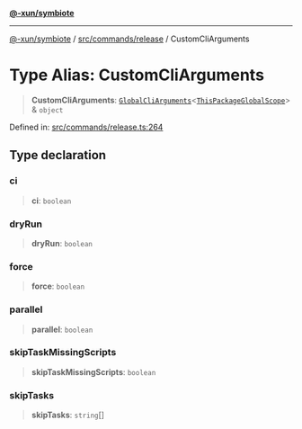 [**@-xun/symbiote**](../../../../README.md)

***

[@-xun/symbiote](../../../../README.md) / [src/commands/release](../README.md) / CustomCliArguments

# Type Alias: CustomCliArguments

> **CustomCliArguments**: [`GlobalCliArguments`](../../../configure/type-aliases/GlobalCliArguments.md)\<[`ThisPackageGlobalScope`](../../../configure/enumerations/ThisPackageGlobalScope.md)\> & `object`

Defined in: [src/commands/release.ts:264](https://github.com/Xunnamius/symbiote/blob/892f2824ac6ba0b778715e945397d1bc643ed619/src/commands/release.ts#L264)

## Type declaration

### ci

> **ci**: `boolean`

### dryRun

> **dryRun**: `boolean`

### force

> **force**: `boolean`

### parallel

> **parallel**: `boolean`

### skipTaskMissingScripts

> **skipTaskMissingScripts**: `boolean`

### skipTasks

> **skipTasks**: `string`[]
